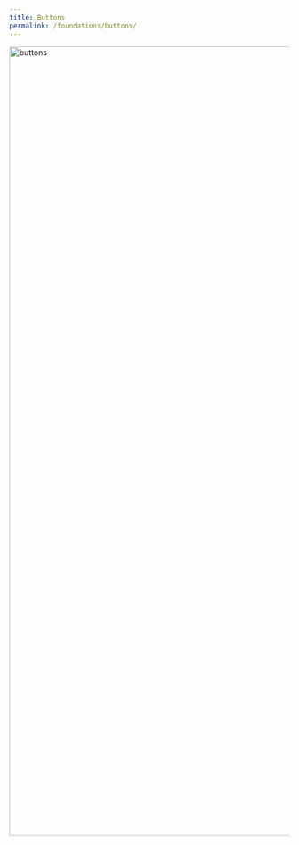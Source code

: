```yaml
---
title: Buttons
permalink: /foundations/buttons/
---
```

<img src="https://s3.amazonaws.com/theknot.com/union/tk-buttons_2x.png" alt="buttons" height="1418" width="1419">
